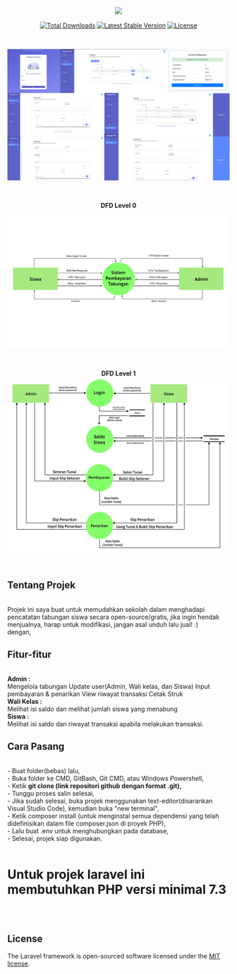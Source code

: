 <p align="center"><a href="https://laravel.com" target="_blank"><img src="https://raw.githubusercontent.com/laravel/art/master/logo-lockup/5%20SVG/2%20CMYK/1%20Full%20Color/laravel-logolockup-cmyk-red.svg" width="400"></a></p>

<p align="center">
<a href="https://packagist.org/packages/laravel/framework"><img src="https://poser.pugx.org/laravel/framework/d/total.svg" alt="Total Downloads"></a>
<a href="https://packagist.org/packages/laravel/framework"><img src="https://poser.pugx.org/laravel/framework/v/stable.svg" alt="Latest Stable Version"></a>
<a href="https://packagist.org/packages/laravel/framework"><img src="https://poser.pugx.org/laravel/framework/license.svg" alt="License"></a>
</p>
<br>
<p align="center"><img src="/screenshots/desain-layout.jpg" width="800"></p>
<br>
<p align="center"><b>DFD Level 0 <br><img src="/screenshots/dfd_0.jpeg" width="600"></b></p>
<br>
<p align="center"><b>DFD Level 1 <br><img src="/screenshots/dfd_1.jpeg" width="600"></b></p>
<br>

## <b>Tentang Projek</b>
<br>
Projek ini saya buat untuk memudahkan sekolah dalam menghadapi pencatatan tabungan siswa secara open-source/gratis, jika ingin hendak menjualnya, harap untuk modifikasi, jangan asal unduh lalu jual! :)<br>
dengan,
<br>

## <b>Fitur-fitur</b>
<br>
<b>Admin :</b> 
<br>
Mengelola tabungan Update user(Admin, Wali kelas, dan Siswa) Input pembayaran & penarikan View riwayat transaksi Cetak Struk 
<br>
<b>Wali Kelas :</b>
<br>
Melihat isi saldo dan melihat jumlah siswa yang menabung
<br>
<b>Siswa :</b> 
<br>
Melihat isi saldo dan riwayat transaksi apabila melakukan transaksi. 
<br>

## <b>Cara Pasang</b>
<br>
- Buat folder(bebas) lalu,
<br>
- Buka folder ke CMD, GitBash, Git CMD, atau Windows Powershell,
<br>
- Ketik <b>git clone (link repositori github dengan format .git),</b>
<br>
- Tunggu proses salin selesai,
<br>
- Jika sudah selesai, buka projek menggunakan text-editor(disarankan Visual Studio Code), kemudian buka "new terminal",
<br>
- Ketik composer install (untuk menginstal semua dependensi yang telah didefinisikan dalam file composer.json di proyek PHP),
<br>
- Lalu buat .env untuk menghubungkan pada database,
<br>
- Selesai, projek siap digunakan.
<br>
<br>

# <b>Untuk projek laravel ini membutuhkan PHP versi minimal 7.3</b>
<br>
<br>

## <b>License</b>
The Laravel framework is open-sourced software licensed under the [MIT license](https://opensource.org/licenses/MIT).
